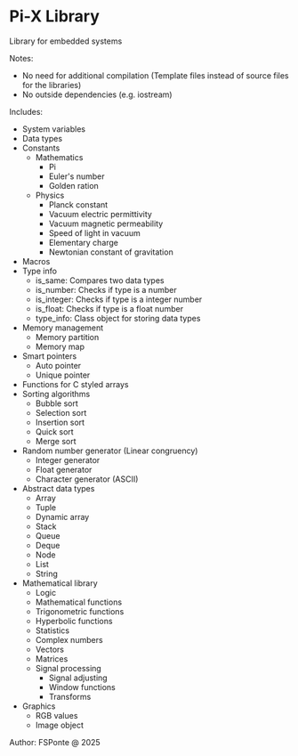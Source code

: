 # Pi-X Library
Library for embedded systems

Notes:
- No need for additional compilation (Template files instead of source files for the libraries)
- No outside dependencies (e.g. iostream)

Includes:
- System variables
- Data types
- Constants
  - Mathematics
    - Pi
	- Euler's number
	- Golden ration
  - Physics
    - Planck constant
	- Vacuum electric permittivity
	- Vacuum magnetic permeability
	- Speed of light in vacuum
	- Elementary charge
	- Newtonian constant of gravitation
- Macros
- Type info
  - is_same: Compares two data types
  - is_number: Checks if type is a number
  - is_integer: Checks if type is a integer number
  - is_float: Checks if type is a float number
  - type_info: Class object for storing data types
- Memory management
  - Memory partition
  - Memory map
- Smart pointers
  - Auto pointer
  - Unique pointer
- Functions for C styled arrays
- Sorting algorithms
  - Bubble sort
  - Selection sort
  - Insertion sort
  - Quick sort
  - Merge sort
- Random number generator (Linear congruency)
  - Integer generator
  - Float generator
  - Character generator (ASCII)
- Abstract data types
  - Array
  - Tuple
  - Dynamic array
  - Stack
  - Queue
  - Deque
  - Node
  - List
  - String
- Mathematical library
  - Logic
  - Mathematical functions
  - Trigonometric functions
  - Hyperbolic functions
  - Statistics
  - Complex numbers
  - Vectors
  - Matrices
  - Signal processing
      - Signal adjusting
	  - Window functions
	  - Transforms
- Graphics
  - RGB values
  - Image object

Author: FSPonte @ 2025
